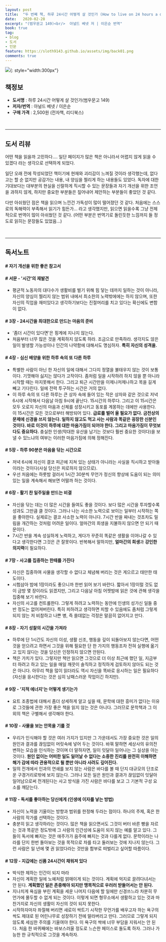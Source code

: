 ```yaml
---
layout: post
title:  "두 번째 책, 하루 24시간 어떻게 살 것인가 (How to live on 24 hours a day)"
date:   2020-02-28
excerpt: "(범우문고 149)<br/>  아널드 베넷 저 | 이은순 번역"
book: true
tag:
- blog
- 도서
- 인문
feature: https://sloth9143.github.io/assets/img/back01.png
comments: true
---
```


![](https://sloth9143.github.io/assets/img/book/book-02.jpg){: style="width:300px"}

## 책정보
   - **도서명** : 하루 24시간 어떻게 살 것인가(범우문고 149)
   - **저자/번역** : 아널드 베넷 / 이은순
   - **구매 가격** : 2,500원 (전자책, 리디북스)

&nbsp;&nbsp;

---

## 도서 리뷰
어떤 책을 읽을까 고민하다.... 일단 페이지가 많은 책은 아니라서 어렵지 않게 읽을 수 있겠다 라는 생각으로 선택하게 되었다.

일단 오래 전에 작성되었던 책이기에 현재와 괴리감이 느껴질 것이라 생각했는데, 없다고는 할 순 없지만 공감가는 내용, 내 양심을 찔리게 하는 내용들도 있었다. 독자에 대한 기대보다는 대부분의 현실을 신랄하게 직시할 수 있는 문장들과 자기 개선을 위한 조언을 과하지 않게, 하지만 중요한 부분들은 짚어내어 제안하는 부분들이 좋았던 것 같다.

다만 아쉬웠던 점은 책을 읽으며 느낀건 가독성이 많이 떨어졌던 것 같다. 처음에는 스스로의 독해력이 부족해서 읽기가 힘든가... 라고 생각했지만, 읽으면 읽을수록 그냥 전체적으로 번역이 많이 아쉬웠던 것 같다. 
(어떤 부분은 번역기로 돌린듯한 느낌까지 들 정도로 읽히는 문장들도 있었음...)

&nbsp;&nbsp;

---

## 독서노트

#### # 자기 개선을 위한 좋은 참고서

#### # 서문 - '시간'의 재발견
 - 평균적 노동자의 대다수가 생활비를 벌기 위해 힘 닿는 데까지 일하는 것이 아니라, 자신의 양심이 찔리지 않는 범위 내에서 최소한의 노력밖에에는 하지 않으며, 또한 자신의 직업을 재미있다고 생각하기보다는 진절머리를 치고 있다는 확신에도 변함이 없다.

#### # 3장 - 24시간을 최대한으로 만드는 마음의 준비
 - '좀더 시간이 있다면'은 핑계에 지나지 않는다.
 - 처음부터 너무 많은 것을 계획하지 않도록 하라. 조금으로 만족하라. 생각지도 않은 일이 발생할 가능성이나 인간의 나약함에 대해서도 명심하자. **특히 자신의 성격을.**

#### # 4장 - 심신 배양을 위한 하루 속의 또 다른 하루
 - 특별한 사람이 아닌 한 자신의 일에 대해서 그다지 정열을 불태우지 않는 것이 보통이다. 기껏해야 싫지는 않다가 고작이다. 좀처럼 일을 시작하려 하지 않을 뿐 아니라 시작할 때는 마지못해서 한다. 그리고 퇴근 시간만을 이제나저제나하고 목을 길게 빼고 기다린다. 일에 전력 투구하는 시간은 거의 없다.
 - 이 하루 속의 또 다른 하루는 큰 상자 속에 들어 있는 작은 상자와 같은 것으로 저녁 6시에 시작해서 다음날 아침 9시에 끝난다. 15시간의 하루다. 그리고 이 15시간은 모두 오로지 자신의 마음과 신체를 성장시키고 동포를 계몽하는 데에만 사용한다. 이 15시간은 모든 것으로부터 해방되어 있다. **급료를 벌어 올 필요가 없다. 금전상의 문제에 신경을 쓰지 않는다. 일하지 않고도 먹고 사는 사람과 똑같은 굉장한 신분인 것이다. 바로 이것이 하루에 대한 마음가짐이 되어야 한다. 그리고 마음가짐이 무엇보다도 중요하다.** 충실한 인생(막대한 유산을 남기는 것보다 훨씬 중요한 것이다)을 보낼 수 있느냐의 여부는 이러한 마음가짐에 의해 정해진다.

#### # 5장 - 하루 90분은 마음을 닦는 시간으로
 - 저녁 6시에 자신이 결코 피곤에 지쳐 있는 상태가 아니라는 사실을 직시하고 받아들이라는 것이다(사실 당신은 피로하지 않으므로).
 - 우선 처음에는 하룻밤 걸러서 1시간 30분씩 무언가 정신의 향상에 도움이 되는 의미 있는 일을 계속해서 해보면 어떨까 하는 것이다.

#### # 6장 - 활기 찬 일주일을 만드는 비결
 - 자신을 닦는 데는 더 많은 시간을 들여도 좋을 것이다. 보다 많은 시간을 투자할수록 성과도 그만큼 클 것이다. 그러나 나는 사소한 노력으로 보이는 일부터 시작하는 쪽을 좋아한다. 실제로는 결코 사소한 노력이 아니다. 7시간 반을 짜내는 것초차도 밀림을 개간하는 것처럼 어려운 일이다. 얼마간의 희생을 지불하지 않으면 안 되기 때문이다.
 - 7시간 반을 계속 성실하게 노력하고, 게다가 꾸준히 똑같은 생활을 이어나갈 수 있다고 생각한다면 그것은 큰 잘못이다. 반복해서 말하지만, **얼마간의 희생**과 **강인한 의지력**이 필요하다.

#### # 7장 - 사고를 집중하는 한때를 가진다
 - 자신은 집중하여 사물을 생각할 수 없다고 체념해 버리는 것은 게으르고 태만한 태도이다.
 - 시험삼아 밤에 1장이라도 좋으니까 한번 읽어 보기 바란다. 짧아서 1장이럴 것도 없이 금방 몇 장이라도 읽겠지만, 그리고 다음날 아침 어젯밤에 읽은 것에 관해 생각을 집중해 보기 바란다.
 - 자신의 사고를 컨트롤한다. 그렇게 하려고 노력하는 동안에 인생의 성가신 일들 중 반 정도는 없어져버린다. 특히 피하려고 생각하면 피할 수 있음에도 좀처럼 그렇게 되지 않는 저 비참하고 나쁜 병, 즉 쓸데없는 걱정은 말끔히 없어지고 만다.

#### # 8장 - 자기 성찰의 시간을 가져라
 - 하루에 단 1시간도 자신의 이성, 생활 신조, 행동을 깊이 되돌아보지 않는다면, 어떤 것을 얻으려고 하면서 그것을 위해 필요한 단 한 가지의 행동조차 전혀 실행에 옮기고 있지 않다는 것을 당신은 인정하지 않으면 안된다.
 - 책은 가치가 있다. 그렇지만 책만 읽으면 그것으로 더 이상 최근에 했던 일, 지금부터 하려고 하고 있는 일을 매일 깨끗이 솔직하고 정직하게 검토하지 않아도 되는 것은 아니다. 아무리 책을 많이 읽더라도 역시 자신을 똑바로 응시하는 일은 필요하다(자신을 응시한다는 것은 심히 낭패스러운 작업이긴 하지만).

#### # 9장 - '지적 에너지'는 어떻게 생기는가
 - 요트 조종법에 대해서 좀더 상세하게 알고 싶을 때, 문학에 대한 흥미가 없다는 이유로 그것들에 관한 가장 좋은 책을 읽지 않는 것은 아니다. 그러므로 문학책과 그 이외의 책은 구별해서 생각해야 한다.

#### # 10장 - 사물을 보는 안목을 기를 것
 - 우리가 인식해야 할 것은 여러 가지가 있지만 그 가운데서도 가장 중요한 것은 일의 원인과 결과를 끊임없이 머릿속에 넣어 두는 것이다. 바꿔 말하면 세상사의 유의전변하는 모습을 인식하는 것이며 더 말하자면, 일이 잇달아 일어나는 그 실상을 아는 것이다. **원인 없이는 어떠한 일도 일어날 수 없다는 소중한 진리를 완전히 이해하면 해가 감에 따라 관용적으로 될 뿐만 아니라 사려도 깊어진다.**
 - 일의 전개에서 인과의 연쇄를 보지 않는 사람은 바다를 볼 때 단지 대규모의 단조로운 구경거리로밖에 보지 않는다. 그러나 모든 일은 원인과 결과가 끊임없이 잇달아 일어남으로써 전개된다는 사고 방식을 가진 사람은 바다를 보고 그 기본적 구성 요소를 깨닫는다.

#### # 11장 - 독서를 좋아하는 당신에게 (인생에 이자를 낳는 방법)
 - 자신이 노력을 기울이는 방향과 범위를 한정해 두라는 점이다. 하나의 주제, 혹은 한 사람의 작가를 선택하는 것이다.
 - 충분히 읽고 생각하라는 것이다. 많은 책을 읽으면서도 그것이 버터 바른 빵을 자르는 것과 똑같은 정도밖에 그 사람의 인간성에 도움이 되지 않는 예를 알고 있다. 그들이 독서에 빠지는 것은 애주가가 음주에 빠지는 것과 다를게 없다. 문학이라는 나라를 단지 한번 돌아보는 것을 목적으로 차를 타고 둘러보는 것에 지나지 않는다. 그런 사람은 일 년에 몇 권 읽었다라는 것만을 함부로 떠벌리고 싶어할 따름이다.

#### # 12장 - 지갑에는 신품 24시간이 채워져 있다
 - 박식한 체하는 인간이 되지 마라
 - 자신이 계획한 일에 노예처럼 얽매이게 되는 것이다. 계획에 억지로 끌려다녀서는 안 된다. **계획했던 일은 존중해야 되지만 맹목적으로 우러러 받들어서는 안 된다.**
 - 지나치게 욕심을 부린 계획을 세운 나머지 다음에 할 일에만 신경쓰느라 차분히 무언가에 몰두할 수 없게 되는 것이다. 이렇게 되면 형무소에서 생활하고 있는 것과 마찬가지로 자신의 생활이 자신의 것이 되지 못한다.
 - 시작하자마자 좌절해 버리면 새로이 싹트기 시작한 무언가를 배우고자 하는 욕구의 싹도 제대로 된 어린나무로 성장하기 전에 말라버리고 만다. 그러므로 그렇게 되지 않도록 세심한 주의를 기울여야 한다. 이 욕구의 싹에 너무 부담을 지워서는 안 된다. 처음 한 바퀴째에는 바보스러울 정도로 느슨한 페이스로 돌도록 하자. 그러나 가능한 한 규칙적으로 그것을 계속하자.
